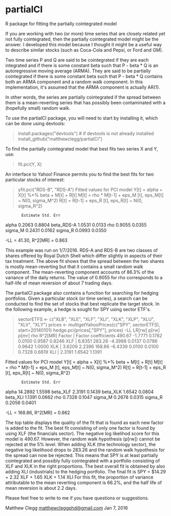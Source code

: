# partialCI
R package for fitting the partially cointegrated model

If you are working with two (or more) time series that are closely related yet
not fully cointegrated, then the partially cointegrated model might be the answer.
I developed this model because I thought it might be a useful way to describe
similar stocks (such as Coca-Cola and Pepsi, or Ford and GM).

Two time series P and Q are said to be cointegrated if they are each integrated
and if there is some constant beta such that P - beta * Q is an autoregressive
moving average (ARMA).  They are said to be partially cointegrated if there
is some constant beta such that P - beta * Q contains both an ARMA component and
a random walk component.  In this implementation, it's assumed that the ARMA
component is actually AR(1).

In other words, the series are partially cointegrated if the spread between
them is a mean-reverting series that has possibly been contaminated with a 
(hopefully small) random walk.

To use the partialCI package, you will need to start by installing it,
which can be done using devtools:

> install.packages("devtools")   # if devtools is not already installed
> install_github("matthewclegg/partialCI")
   
To find the partially cointegrated model that best fits two series 
X and Y, use:

> fit.pci(Y, X)
  
An interface to Yahoo! Finance permits you to find the best fits for
two particular stocks of interest:

> yfit.pci("RDS-B", "RDS-A")
Fitted values for PCI model
  Y[t] = alpha + X[t] %*% beta + M[t] + R[t]
  M[t] = rho * M[t-1] + eps_M [t], eps_M[t] ~ N(0, sigma_M^2)
  R[t] = R[t-1] + eps_R [t], eps_R[t] ~ N(0, sigma_R^2)

           Estimate Std. Err
alpha        0.2063   0.8804
beta_RDS-A   1.0531   0.0133
rho          0.9055   0.0355
sigma_M      0.2431   0.0162
sigma_R      0.0993   0.0350

-LL = 41.30, R^2[MR] = 0.863

This example was run on 1/7/2016.  RDS-A and RDS-B are two 
classes of shares offered by Royal Dutch Shell which differ slightly
in aspects of their tax treatment.  The above fit shows that
the spread between the two shares is mostly mean-reverting but that
it contains a small random walk component.  The mean-reverting
component accounts of 86.3% of the variance of the daily returns.
The value of 0.9055 for rho corresponds to a half-life of mean
reversion of about 7 trading days.

The partialCI package also contains a function for searching for
hedging portfolios.  Given a particular stock (or time series),
a search can be conducted to find the set of stocks that best
replicate the target stock.  In the following example, a hedge 
is sought for SPY using sector ETF's.

> sectorETFS <- c("XLB", "XLE", "XLF", "XLI", "XLK", "XLP", "XLU", "XLV", "XLY")
> prices <- multigetYahooPrices(c("SPY", sectorETFS), start=20140101)
> hedge.pci(prices[,"SPY"], prices)
     -LL   LR[rw]    p[rw]    p[mr]      rho  R^2[MR]   Factor |   Factor coefficients
  490.67  -1.7771   0.1782   0.0100   0.9587   0.8246      XLF |   6.8351 
  283.26  -4.3988   0.0137   0.0786   0.9642   1.0000      XLK |   3.6209   2.2396 
  168.86  -6.4339   0.0100   0.0100   0.7328   0.6619      XLI |   2.3191   1.6542   1.1391 

Fitted values for PCI model
  Y[t] = alpha + X[t] %*% beta + M[t] + R[t]
  M[t] = rho * M[t-1] + eps_M [t], eps_M[t] ~ N(0, sigma_M^2)
  R[t] = R[t-1] + eps_R [t], eps_R[t] ~ N(0, sigma_R^2)

           Estimate Std. Err
alpha       14.2892   1.5598
beta_XLF     2.3191   0.1439
beta_XLK     1.6542   0.0804
beta_XLI     1.1391   0.0662
rho          0.7328   0.1047
sigma_M      0.2678   0.0315
sigma_R      0.2056   0.0401

-LL = 168.86, R^2[MR] = 0.662

The top table displays the quality of the fit that is found as each new
factor is added to the fit.  The best fit consisting of only one factor
is found by using XLF (the financials sector).  The negative log likelihod
score for this model is 490.67.  However, the random walk
hypothesis (p[rw]) cannot be rejected at the 5% level.  When adding
XLK (the technology sector), the negative log likelihood drops to 283.26
and the random walk hypothesis for the spread can now be rejected.  This means
that SPY is at least partially cointegrated and possibly fully cointegrated 
with a portfolio consisting of XLF and XLK in the right proportions.  The
best overall fit is obtained by also adding XLI (industrials) to the hedging
portfolio.  The final fit is
  SPY = $14.29 + 2.32 XLF + 1.65 XLK + 1.14 XLI
For this fit, the proportion of variance attributable to the mean reverting
component is 66.2%, and the half life of mean reversion is about 2.2 days.

Please feel free to write to me if you have questions or suggestions.

Matthew Clegg
matthewcleggphd@gmail.com
Jan 7, 2016

